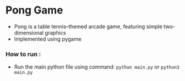 # Pong Game
- Pong is a table tennis–themed arcade game, featuring simple two-dimensional graphics
- Implemented using pygame
### How to run :
- Run the main python file using command:
``` python main.py ``` 
or
``` python3 main.py ``` 